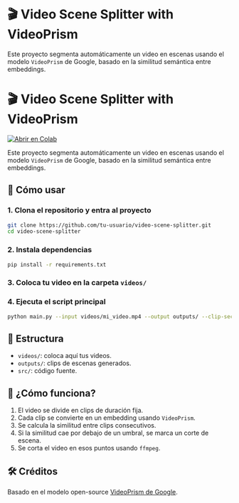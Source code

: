 # 🎬 Video Scene Splitter with VideoPrism

Este proyecto segmenta automáticamente un video en escenas usando el modelo `VideoPrism` de Google, basado en la similitud semántica entre embeddings.

# 🎬 Video Scene Splitter with VideoPrism

[![Abrir en Colab](https://colab.research.google.com/assets/colab-badge.svg)](https://colab.research.google.com/github/zkartamx/PrismCuts/blob/main/notebooks/VideoSceneSplitter_Colab_FIXED.ipynb)

Este proyecto segmenta automáticamente un video en escenas usando el modelo `VideoPrism` de Google, basado en la similitud semántica entre embeddings.


## 🚀 Cómo usar

### 1. Clona el repositorio y entra al proyecto

```bash
git clone https://github.com/tu-usuario/video-scene-splitter.git
cd video-scene-splitter
```

### 2. Instala dependencias

```bash
pip install -r requirements.txt
```

### 3. Coloca tu video en la carpeta `videos/`

### 4. Ejecuta el script principal

```bash
python main.py --input videos/mi_video.mp4 --output outputs/ --clip-seconds 1.0 --threshold 0.75
```

## 📂 Estructura

- `videos/`: coloca aquí tus videos.
- `outputs/`: clips de escenas generados.
- `src/`: código fuente.

## 🧠 ¿Cómo funciona?

1. El video se divide en clips de duración fija.
2. Cada clip se convierte en un embedding usando `VideoPrism`.
3. Se calcula la similitud entre clips consecutivos.
4. Si la similitud cae por debajo de un umbral, se marca un corte de escena.
5. Se corta el video en esos puntos usando `ffmpeg`.

## 🛠 Créditos

Basado en el modelo open-source [VideoPrism de Google](https://huggingface.co/google/videoprism).


